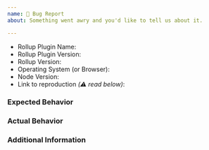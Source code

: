 ```yaml
---
name: 🐞 Bug Report
about: Something went awry and you'd like to tell us about it.

---
```


<!--
  ⚡️ katchow! We 💛 issues.

  🚨 Your issue will be CLOSED if:
     - This template is removed
     - Parts of this template are removed

  👉🏽 Need help or tech support? Please don't open an issue!
  Head to https://is.gd/rollup_chat or https://stackoverflow.com/questions/tagged/rollupjs

  ❤️ Rollup? Please consider supporting our collective:
  👉 https://opencollective.com/rollup/donate
-->

- Rollup Plugin Name: <!-- the plugin(s) this issue is about -->
- Rollup Plugin Version:
- Rollup Version:
- Operating System (or Browser):
- Node Version:
- Link to reproduction _(⚠️ read below)_:

<!--
  🚨 Issues WITHOUT a valid reproduction WILL BE CLOSED!

  Please provide one by:
  1. Using the StackBlitz reproduction template at https://stackblitz.com/fork/rollup-repro
  2. Using the REPL.it plugin reproduction template at https://repl.it/@rollup/rollup-plugin-repro
  3. Provide a minimal repository link (Read https://gist.github.com/Rich-Harris/88c5fc2ac6dc941b22e7996af05d70ff for instructions).
     Please use NPM for installing dependencies!
     These may take more time to triage than the other options.

  ⚠️ ZIP Files are unsafe and maintainers will NOT download them.
-->


### Expected Behavior


### Actual Behavior


### Additional Information

<!--
  Most issues can be expressed or demonstrated through the REPL or a repository.
  However, the situation may arise where some small code snippets also need to
  be provided. In that situation, please add your code below using
  Fenced Code Blocks (https://help.github.com/articles/creating-and-highlighting-code-blocks/)
-->
